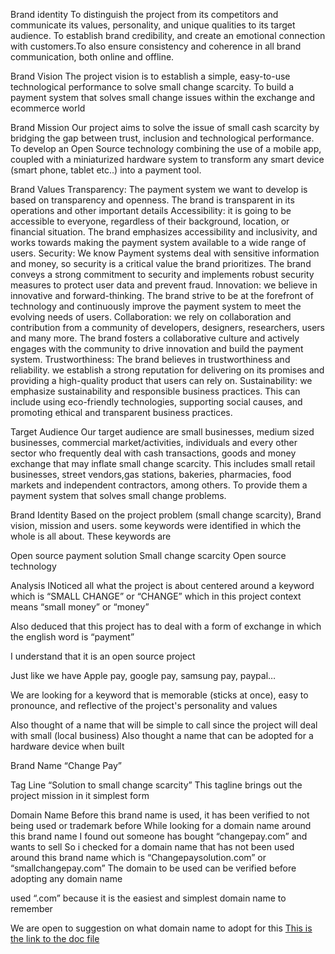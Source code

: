 Brand identity
To distinguish the project from its competitors and communicate its values, personality, and unique qualities to its target audience. To  establish brand credibility, and create an emotional connection with customers.To also ensure consistency and coherence in all brand communication, both online and offline.

Brand Vision
The project vision is to establish a simple, easy-to-use technological performance to solve small change scarcity. To build a payment system that solves small change issues within the exchange and ecommerce world

Brand Mission
Our project aims to solve the issue of small cash scarcity by bridging the gap between trust, inclusion and technological performance. To develop an Open Source technology combining the use of a mobile app, coupled with a miniaturized hardware system to transform any smart device (smart phone, tablet etc..) into a payment tool.

Brand Values
Transparency: The payment system we want to develop is based on transparency and openness. The brand is transparent in its operations and other important details
Accessibility: it is going to be accessible to everyone, regardless of their background, location, or financial situation. The brand emphasizes accessibility and inclusivity, and works towards making the payment system available to a wide range of users.
Security: We know Payment systems deal with sensitive information and money, so security is a critical value the brand prioritizes. The brand conveys a strong commitment to security and implements robust security measures to protect user data and prevent fraud.
Innovation: we believe in innovative and forward-thinking. The brand strive to be at the forefront of technology and continuously improve the payment system to meet the evolving needs of users.
Collaboration: we rely on collaboration and contribution from a community of developers, designers, researchers, users and many more. The brand fosters a collaborative culture and actively engages with the community to drive innovation and build the payment system.
Trustworthiness: The brand believes in trustworthiness and reliability. we establish a strong reputation for delivering on its promises and providing a high-quality product that users can rely on.
Sustainability: we  emphasize sustainability and responsible business practices. This can include using eco-friendly technologies, supporting social causes, and promoting ethical and transparent business practices.

Target Audience
Our target audience are small businesses, medium sized businesses, commercial market/activities, individuals and every other sector who frequently deal with cash transactions, goods and money exchange that may inflate small change scarcity. This includes small retail businesses, street vendors,gas stations, bakeries, pharmacies, food markets and independent contractors, among others. To provide them a payment system that solves small change problems.

Brand Identity
Based on the project problem (small change scarcity), Brand vision, mission and users. some keywords were identified in  which the whole is all about. These keywords are

Open source payment solution
Small change scarcity
Open source technology

 Analysis
INoticed all what the project is about centered around a keyword which is “SMALL CHANGE” or “CHANGE” which in this project context means “small money” or “money” 

Also deduced that this project has to deal with a form of exchange in which the english word is “payment” 

I understand that it is an open source project

Just like we have Apple pay, google pay, samsung pay, paypal… 

We are looking for a keyword that is memorable (sticks at once), easy to pronounce, and reflective of the project's personality and values

Also thought of a name that will be simple to call since the project will deal with small (local business)
Also thought a name that can be adopted for a hardware device when built

Brand Name
“Change Pay”



Tag Line
“Solution to small change scarcity”
This tagline brings out the project mission in it simplest form

Domain Name
Before this brand name is used, it has been verified to not being used or trademark before
While looking for a domain name around this brand name
I found out someone has bought “changepay.com” and wants to sell
So i checked for a domain name that has not been used around this brand name which is
“Changepaysolution.com” or “smallchangepay.com”
The domain to be used can be verified before adopting any domain name

 used “.com” because it is the easiest and simplest domain name to remember 

We are open to suggestion on what domain name to adopt for this
[This is the link to the doc file](https://docs.google.com/document/d/1MXQMDIjUCXt4CiUke7z7VFQHypFOdkq1-ZNE3vGRZx8/edit?usp=sharing)

